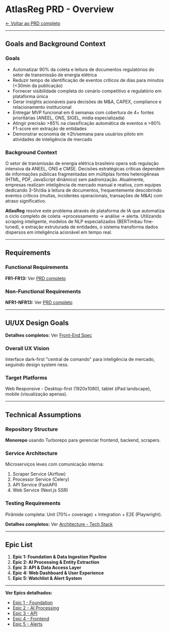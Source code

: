 # AtlasReg PRD - Overview

[← Voltar ao PRD completo](../prd.md)

---

## Goals and Background Context

### Goals

- Automatizar 90% da coleta e leitura de documentos regulatórios do setor de transmissão de energia elétrica
- Reduzir tempo de identificação de eventos críticos de dias para minutos (<30min da publicação)
- Fornecer visibilidade completa do cenário competitivo e regulatório em plataforma única
- Gerar insights acionáveis para decisões de M&A, CAPEX, compliance e relacionamento institucional
- Entregar MVP funcional em 6 semanas com cobertura de 4+ fontes prioritárias (ANEEL, ONS, SIGEL, mídia especializada)
- Atingir precisão >85% na classificação automática de eventos e >80% F1-score em extração de entidades
- Demonstrar economia de ≥2h/semana para usuários piloto em atividades de inteligência de mercado

### Background Context

O setor de transmissão de energia elétrica brasileiro opera sob regulação intensiva da ANEEL, ONS e CMSE. Decisões estratégicas críticas dependem de informações públicas fragmentadas em múltiplas fontes heterogêneas (HTML, PDF, JavaScript dinâmico) sem padronização. Atualmente, empresas realizam inteligência de mercado manual e reativa, com equipes dedicando 3-5h/dia à leitura de documentos, frequentemente descobrindo eventos críticos (multas, incidentes operacionais, transações de M&A) com atraso significativo.

**AtlasReg** resolve este problema através de plataforma de IA que automatiza o ciclo completo de coleta →processamento → análise → alerta. Utilizando scraping inteligente, modelos de NLP especializados (BERTimbau fine-tuned), e extração estruturada de entidades, o sistema transforma dados dispersos em inteligência acionável em tempo real.

---

## Requirements

### Functional Requirements

**FR1-FR13:** Ver [PRD completo](../prd.md#requirements)

### Non-Functional Requirements

**NFR1-NFR13:** Ver [PRD completo](../prd.md#requirements)

---

## UI/UX Design Goals

**Detalhes completos:** Ver [Front-End Spec](../front-end-spec.md)

### Overall UX Vision

Interface dark-first "central de comando" para inteligência de mercado, seguindo design system ness.

### Target Platforms

Web Responsive - Desktop-first (1920x1080), tablet (iPad landscape), mobile (visualização apenas).

---

## Technical Assumptions

### Repository Structure

**Monorepo** usando Turborepo para gerenciar frontend, backend, scrapers.

### Service Architecture

Microserviços leves com comunicação interna:
1. Scraper Service (Airflow)
2. Processor Service (Celery)
3. API Service (FastAPI)
4. Web Service (Next.js SSR)

### Testing Requirements

Pirâmide completa: Unit (70%+ coverage) + Integration + E2E (Playwright).

**Detalhes completos:** Ver [Architecture - Tech Stack](../architecture/tech-stack.md)

---

## Epic List

1. **Epic 1: Foundation & Data Ingestion Pipeline**
2. **Epic 2: AI Processing & Entity Extraction**
3. **Epic 3: API & Data Access Layer**
4. **Epic 4: Web Dashboard & User Experience**
5. **Epic 5: Watchlist & Alert System**

---

**Ver Epics detalhados:**
- [Epic 1 - Foundation](./epic-1-foundation.md)
- [Epic 2 - AI Processing](./epic-2-ai-processing.md)
- [Epic 3 - API](./epic-3-api.md)
- [Epic 4 - Frontend](./epic-4-frontend.md)
- [Epic 5 - Alerts](./epic-5-alerts.md)


